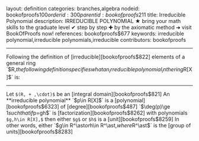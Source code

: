 layout: definition
categories: branches,algebra
nodeid: bookofproofs$100
orderid: 300
parentid: bookofproofs$211
title: Irreducible Polynomial
description: IRREDUCIBLE POLYNOMIAL ★ bring your math skills to the graduate level ✔ step by step ✚ by the axiomatic method ➜ visit BookOfProofs now!
references: bookofproofs$677
keywords: irreducible polynomial,irreducible polynomials,irreducible
contributors: bookofproofs

---
Following the definition of [irreducible][bookofproofs$822] elements of a general ring `$R,$` the following definition specifies what an _irreducible polynomial_ in the ring `$R[X]$` is:

---

Let `$(R, + ,\cdot)$` be an [integral domain][bookofproofs$821] An **irreducible polynomial** `$p\in R[X]$` is a [polynomial][bookofproofs$6323] of [degree][bookofproofs$487] `$\deg(p)\ge 1$` such that if `$p=gh$` is [factorization][bookofproofs$8262] with polynomials `$g,h\in R[X],$` then either `$g$` or `$h$` is a [unit][bookofproofs$8259] In other words, either `$g\in R^\ast$` or `$h\in R^\ast,$` where `$R^\ast$` is the [group of units][bookofproofs$8283]

